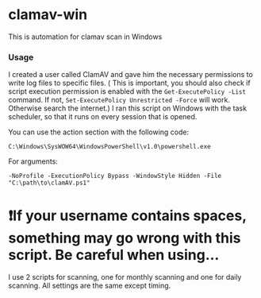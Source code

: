# clamav-win
This is automation for clamav scan in Windows

### Usage 
I created a user called ClamAV and gave him the necessary permissions to write log files to specific files. ( This is important, you should also check if script execution permission is enabled with the ``Get-ExecutePolicy -List`` command. If not, ``Set-ExecutePolicy Unrestricted -Force`` will work. Otherwise search the internet.)
I ran this script on Windows with the task scheduler, so that it runs on every session that is opened.

You can use the action section with the following code:
```
C:\Windows\SysWOW64\WindowsPowerShell\v1.0\powershell.exe
```
For arguments:
```
-NoProfile -ExecutionPolicy Bypass -WindowStyle Hidden -File "C:\path\to\clamAV.ps1"
```

# ❗If your username contains spaces, something may go wrong with this script. Be careful when using...
I use 2 scripts for scanning, one for monthly scanning and one for daily scanning. All settings are the same except timing.

